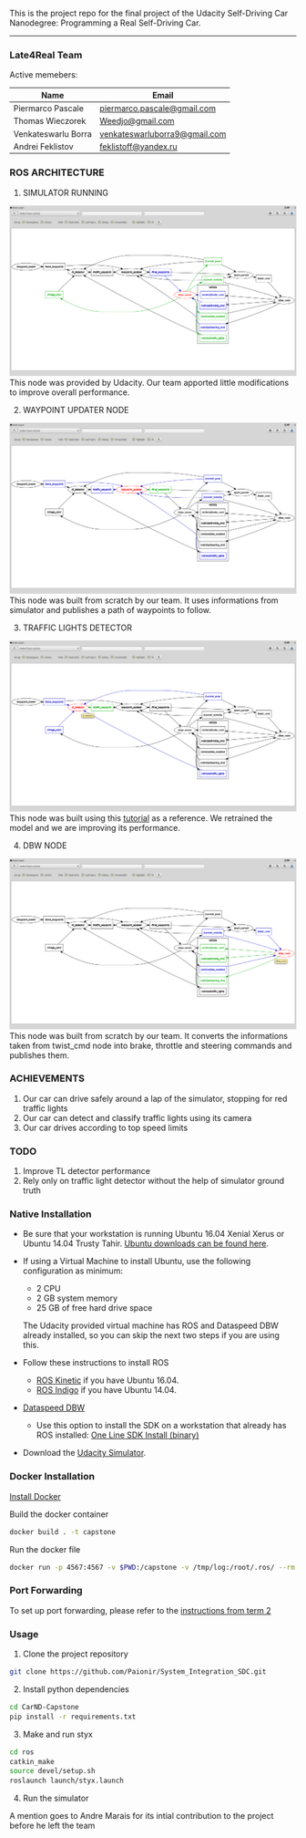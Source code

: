 This is the project repo for the final project of the Udacity Self-Driving Car Nanodegree: Programming a Real Self-Driving Car. 

-----------------------------------------------------


### Late4Real Team   

Active memebers:

|   Name                |     Email                     |
| --------------------- |------------------             |
| Piermarco Pascale     | piermarco.pascale@gmail.com   |
| Thomas Wieczorek      | Weedjo@gmail.com              |
| Venkateswarlu Borra   | venkateswarluborra9@gmail.com |
| Andrei Feklistov      | feklistoff@yandex.ru          |


### ROS ARCHITECTURE

1. SIMULATOR RUNNING

![](docs/styx.png)
This node was provided by Udacity. Our team apported little modifications to improve overall performance.

2. WAYPOINT UPDATER NODE

![](docs/wpupdater.png)
This node was built from scratch by our team. It uses informations from simulator and publishes a path of waypoints to follow.

3. TRAFFIC LIGHTS DETECTOR

![](docs/tl_detector.png)
This node was built using this [tutorial](https://github.com/alex-lechner/Traffic-Light-Classification) as a reference. We retrained the model and we are improving its performance.

4. DBW NODE

![](docs/dbw.png)
This node was built from scratch by our team. It converts the informations taken from twist_cmd node into brake, throttle and steering commands and publishes them.


### ACHIEVEMENTS

1. Our car can drive safely around a lap of the simulator, stopping for red traffic lights
2. Our car can detect and classify traffic lights using its camera
3. Our car drives according to top speed limits

### TODO

1. Improve TL detector performance
2. Rely only on traffic light detector without the help of simulator ground truth


### Native Installation

* Be sure that your workstation is running Ubuntu 16.04 Xenial Xerus or Ubuntu 14.04 Trusty Tahir. [Ubuntu downloads can be found here](https://www.ubuntu.com/download/desktop).
* If using a Virtual Machine to install Ubuntu, use the following configuration as minimum:
  * 2 CPU
  * 2 GB system memory
  * 25 GB of free hard drive space

  The Udacity provided virtual machine has ROS and Dataspeed DBW already installed, so you can skip the next two steps if you are using this.

* Follow these instructions to install ROS
  * [ROS Kinetic](http://wiki.ros.org/kinetic/Installation/Ubuntu) if you have Ubuntu 16.04.
  * [ROS Indigo](http://wiki.ros.org/indigo/Installation/Ubuntu) if you have Ubuntu 14.04.
* [Dataspeed DBW](https://bitbucket.org/DataspeedInc/dbw_mkz_ros)
  * Use this option to install the SDK on a workstation that already has ROS installed: [One Line SDK Install (binary)](https://bitbucket.org/DataspeedInc/dbw_mkz_ros/src/81e63fcc335d7b64139d7482017d6a97b405e250/ROS_SETUP.md?fileviewer=file-view-default)
* Download the [Udacity Simulator](https://github.com/udacity/CarND-Capstone/releases).

### Docker Installation
[Install Docker](https://docs.docker.com/engine/installation/)

Build the docker container
```bash
docker build . -t capstone
```

Run the docker file
```bash
docker run -p 4567:4567 -v $PWD:/capstone -v /tmp/log:/root/.ros/ --rm -it capstone
```

### Port Forwarding
To set up port forwarding, please refer to the [instructions from term 2](https://classroom.udacity.com/nanodegrees/nd013/parts/40f38239-66b6-46ec-ae68-03afd8a601c8/modules/0949fca6-b379-42af-a919-ee50aa304e6a/lessons/f758c44c-5e40-4e01-93b5-1a82aa4e044f/concepts/16cf4a78-4fc7-49e1-8621-3450ca938b77)

### Usage

1. Clone the project repository
```bash
git clone https://github.com/Paionir/System_Integration_SDC.git
```

2. Install python dependencies
```bash
cd CarND-Capstone
pip install -r requirements.txt
```
3. Make and run styx
```bash
cd ros
catkin_make
source devel/setup.sh
roslaunch launch/styx.launch
```
4. Run the simulator


A mention goes to Andre Marais for its intial contribution to the project before he left the team
